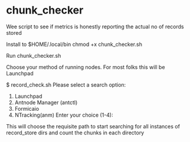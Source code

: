 # chunk_checker
Wee script to see if metrics is honestly reporting the actual no of records stored

Install to $HOME/.local/bin
chmod +x  chunk_checker.sh

Run chunk_checker.sh

Choose your method of running nodes. For most folks this will be Launchpad

$ record_check.sh
Please select a search option:
1) Launchpad
2) Antnode Manager (antctl)
3) Formicaio
4) NTracking(anm)
Enter your choice (1-4): 

This will choose the requisite path to start searching for all instances of record_store dirs and count the chunks in each directory

